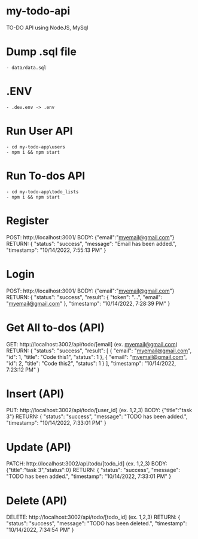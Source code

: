 # my-todo-api
TO-DO API using NodeJS, MySql

# Dump .sql file
	- data/data.sql

# .ENV
	- .dev.env -> .env

# Run User API
	- cd my-todo-app\users
	- npm i && npm start

# Run To-dos API
	- cd my-todo-app\todo_lists
	- npm i && npm start

# Register
POST: http://localhost:3001/
BODY: {"email":"myemail@gmail.com"}
RETURN: {
    "status": "success",
    "message": "Email has been added.",
    "timestamp": "10/14/2022, 7:55:13 PM"
}

# Login
POST: http://localhost:3001/
BODY: {"email":"myemail@gmail.com"}
RETURN: {
    "status": "success",
    "result": {
        "token": "...",
        "email": "myemail@gmail.com"
    },
    "timestamp": "10/14/2022, 7:28:39 PM"
}

# Get All to-dos (API)
GET: http://localhost:3002/api/todo/[email] (ex. myemail@gmail.com)
RETURN: {
    "status": "success",
    "result": [
        {
            "email": "myemail@gmail.com",
            "id": 1,
            "title": "Code this1",
            "status": 1
        },
        {
            "email": "myemail@gmail.com",
            "id": 2,
            "title": "Code this2",
            "status": 1
        }
    ],
    "timestamp": "10/14/2022, 7:23:12 PM"
}

# Insert (API)
PUT: http://localhost:3002/api/todo/[user_id] (ex. 1,2,3)
BODY: {"title":"task 3"}
RETURN: {
    "status": "success",
    "message": "TODO has been added.",
    "timestamp": "10/14/2022, 7:33:01 PM"
}

# Update (API)
PATCH: http://localhost:3002/api/todo/[todo_id] (ex. 1,2,3)
BODY: {"title":"task 3","status":0}
RETURN: {
    "status": "success",
    "message": "TODO has been added.",
    "timestamp": "10/14/2022, 7:33:01 PM"
}

# Delete (API)
DELETE: http://localhost:3002/api/todo/[todo_id] (ex. 1,2,3)
RETURN: {
    "status": "success",
    "message": "TODO has been deleted.",
    "timestamp": "10/14/2022, 7:34:54 PM"
}